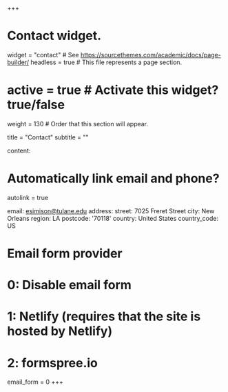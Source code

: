 +++
# Contact widget.
widget = "contact"  # See https://sourcethemes.com/academic/docs/page-builder/
headless = true  # This file represents a page section.
# active = true  # Activate this widget? true/false
weight = 130  # Order that this section will appear.

title = "Contact"
subtitle = ""

content:
# Automatically link email and phone?
  autolink = true

  email: esimison@tulane.edu
  address:
      street: 7025 Freret Street
      city: New Orleans
      region: LA
      postcode: '70118'
      country: United States
      country_code: US

# Email form provider
#   0: Disable email form
#   1: Netlify (requires that the site is hosted by Netlify)
#   2: formspree.io
email_form = 0
+++

